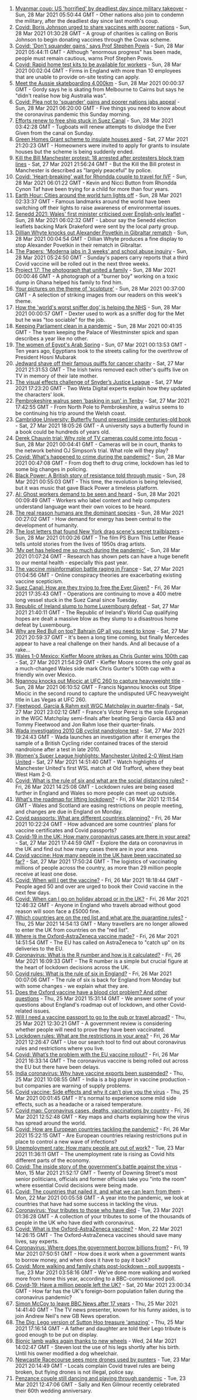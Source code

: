 1. [Myanmar coup: US 'horrified' by deadliest day since military takeover](https://www.bbc.co.uk/news/world-asia-56547381) - Sun, 28 Mar 2021 05:50:44 GMT - Other nations also join to condemn the military, after the deadliest day since last month's coup.
2. [Covid: Boris Johnson urged to share vaccines with poorer nations](https://www.bbc.co.uk/news/uk-56552966) - Sun, 28 Mar 2021 01:30:28 GMT - A group of charities is calling on Boris Johnson to begin donating vaccines through the Covax scheme.
3. [Covid: 'Don't squander gains,' says Prof Stephen Powis](https://www.bbc.co.uk/news/uk-56553128) - Sun, 28 Mar 2021 05:44:11 GMT - Although "enormous progress" has been made, people must remain cautious, warns Prof Stephen Powis.
4. [Covid: Rapid home test kits to be available for workers](https://www.bbc.co.uk/news/uk-56551832) - Sun, 28 Mar 2021 00:02:04 GMT - Firms in England with more than 10 employees that are unable to provide on-site testing can apply.
5. [Meet the Aussie skateboarding 4,000km](https://www.bbc.co.uk/news/world-australia-56438893) - Sun, 28 Mar 2021 00:00:37 GMT - Gordy says he is skating from Melbourne to Cairns but says he "didn't realise how big Australia was".
6. [Covid: Plea not to 'squander' gains and poorer nations jabs appeal](https://www.bbc.co.uk/news/uk-56553095) - Sun, 28 Mar 2021 06:20:00 GMT - Five things you need to know about the coronavirus pandemic this Sunday morning.
7. [Efforts renew to free ship stuck in Suez Canal](https://www.bbc.co.uk/news/world-middle-east-56547383) - Sun, 28 Mar 2021 03:42:28 GMT - Tugboats will renew attempts to dislodge the Ever Given from the canal on Sunday.
8. [Green Homes Grant scheme to insulate houses axed](https://www.bbc.co.uk/news/science-environment-56552484) - Sat, 27 Mar 2021 21:20:23 GMT - Homeowners were invited to apply for grants to insulate houses but the scheme is being suddenly ended.
9. [Kill the Bill Manchester protest: 18 arrested after protesters block tram lines](https://www.bbc.co.uk/news/uk-56552440) - Sat, 27 Mar 2021 21:56:24 GMT - But the Kill the Bill protest in Manchester is described as "largely peaceful" by police.
10. [Covid: 'Heart-breaking' wait for Rhondda couple to travel for IVF](https://www.bbc.co.uk/news/uk-wales-56509669) - Sun, 28 Mar 2021 06:01:22 GMT - Kevin and Nicci Button from Rhondda Cynon Taf have been trying for a child for more than four years.
11. [Earth Hour: Cities around the world turn lights off](https://www.bbc.co.uk/news/world-56553545) - Sun, 28 Mar 2021 02:33:37 GMT - Famous landmarks around the world have been switching off their lights to raise awareness of environmental issues.
12. [Senedd 2021: Wales' first minister criticised over English-only leaflet](https://www.bbc.co.uk/news/uk-wales-56551696) - Sun, 28 Mar 2021 06:02:32 GMT - Labour say the Senedd election leaflets backing Mark Drakeford were sent by the local party group.
13. [Dillian Whyte knocks out Alexander Povetkin in Gibraltar rematch](https://www.bbc.co.uk/sport/boxing/56552671) - Sun, 28 Mar 2021 00:04:54 GMT - Dillian Whyte produces a fine display to stop Alexander Povetkin in their rematch in Gibraltar.
14. [The Papers: 'Moderna jabs in 3 weeks' and school abuse inquiry](https://www.bbc.co.uk/news/blogs-the-papers-56553014) - Sun, 28 Mar 2021 05:24:50 GMT - Sunday's papers carry reports that a third Covid vaccine will be rolled out in the next three weeks.
15. [Project 17: The photograph that united a family](https://www.bbc.co.uk/news/world-africa-56541869) - Sun, 28 Mar 2021 00:00:46 GMT - A photograph of a "burner boy" working on a toxic dump in Ghana helped his family to find him.
16. [Your pictures on the theme of 'sculpture'](https://www.bbc.co.uk/news/in-pictures-56538913) - Sun, 28 Mar 2021 00:37:00 GMT - A selection of striking images from our readers on this week's theme.
17. [How the 'world's worst sniffer dog' is helping the NHS](https://www.bbc.co.uk/news/uk-england-london-56375874) - Sun, 28 Mar 2021 00:00:57 GMT - Dexter used to work as a sniffer dog for the Met but he was "too sociable" for the job.
18. [Keeping Parliament clean in a pandemic](https://www.bbc.co.uk/news/uk-politics-56541374) - Sun, 28 Mar 2021 00:41:35 GMT - The team keeping the Palace of Westminster spick and span describes a year like no other.
19. [The women of Egypt's Arab Spring](https://www.bbc.co.uk/news/stories-56195248) - Sun, 07 Mar 2021 00:13:53 GMT - Ten years ago, Egyptians took to the streets calling for the overthrow of President Hosni Mubarak
20. [Jedward shave off their famous quiffs for cancer charity](https://www.bbc.co.uk/news/world-europe-56552055) - Sat, 27 Mar 2021 21:31:53 GMT - The Irish twins removed each other's quiffs live on TV in memory of their late mother.
21. [The visual effects challenge of Snyder’s Justice League](https://www.bbc.co.uk/news/technology-56528052) - Sat, 27 Mar 2021 17:23:20 GMT - Two Weta Digital experts explain how they updated the characters' look.
22. [Pembrokeshire walrus seen 'basking in sun' in Tenby](https://www.bbc.co.uk/news/uk-wales-56550854) - Sat, 27 Mar 2021 17:42:55 GMT - From North Pole to Pembrokeshire, a walrus seems to be continuing his trip around the Welsh coast.
23. [Cambridge University: Butterfly found pressed inside centuries-old book](https://www.bbc.co.uk/news/uk-england-cambridgeshire-56551453) - Sat, 27 Mar 2021 18:05:26 GMT - A university says a butterfly found in a book could be hundreds of years old.
24. [Derek Chauvin trial: Why role of TV cameras could come into focus](https://www.bbc.co.uk/news/world-us-canada-56512090) - Sun, 28 Mar 2021 00:04:41 GMT - Cameras will be in court, thanks to the network behind OJ Simpson’s trial. What role will they play?
25. [Covid: What's happened to crime during the pandemic?](https://www.bbc.co.uk/news/56463680) - Sun, 28 Mar 2021 00:47:08 GMT - From dog theft to drug crime, lockdown has led to some big changes in policing.
26. [Black Power: A British story of resistance told through music](https://www.bbc.co.uk/news/stories-56529301) - Sun, 28 Mar 2021 00:55:03 GMT - This time, the revolution is being televised, but it was music that gave Black Power a timeless platform.
27. [AI: Ghost workers demand to be seen and heard](https://www.bbc.co.uk/news/technology-56414491) - Sun, 28 Mar 2021 00:09:49 GMT - Workers who label content and help computers understand language want their own voices to be heard.
28. [The real reason humans are the dominant species](https://www.bbc.co.uk/news/science-environment-56544239) - Sun, 28 Mar 2021 00:27:02 GMT - How demand for energy has been central to the development of humanity.
29. [The lost letters that found New York drag scene's secret trailblazers](https://www.bbc.co.uk/news/entertainment-arts-56537339) - Sun, 28 Mar 2021 01:00:26 GMT - The film PS Burn This Letter Please tells untold stories from the lives of 1950s drag artists.
30. ['My pet has helped me so much during the pandemic'](https://www.bbc.co.uk/news/newsbeat-56537990) - Sun, 28 Mar 2021 01:07:24 GMT - Research has shown pets can have a huge benefit to our mental health - especially this past year.
31. [The vaccine misinformation battle raging in France](https://www.bbc.co.uk/news/blogs-trending-56526265) - Sat, 27 Mar 2021 01:04:56 GMT - Online conspiracy theories are exacerbating existing vaccine scepticism.
32. [Suez Canal: How are they trying to free the Ever Given?](https://www.bbc.co.uk/news/56523659) - Fri, 26 Mar 2021 17:35:43 GMT - Operations are continuing to move a 400 metre long vessel stuck in the Suez Canal since Tuesday.
33. [Republic of Ireland slump to home Luxembourg defeat](https://www.bbc.co.uk/sport/football/56541166) - Sat, 27 Mar 2021 21:40:11 GMT - The Republic of Ireland's World Cup qualifying hopes are dealt a massive blow as they slump to a disastrous home defeat by Luxembourg.
34. [Why are Red Bull on top? Bahrain GP all you need to know](https://www.bbc.co.uk/sport/formula1/56551736) - Sat, 27 Mar 2021 20:59:37 GMT - It's been a long time coming, but finally Mercedes appear to have a real challenge on their hands. And all because of a rake...
35. [Wales 1-0 Mexico: Kieffer Moore strikes as Chris Gunter wins 100th cap](https://www.bbc.co.uk/sport/football/56466017) - Sat, 27 Mar 2021 21:54:29 GMT - Kieffer Moore scores the only goal as a much-changed Wales side mark Chris Gunter's 100th cap with a friendly win over Mexico.
36. [Ngannou knocks out Miocic at UFC 260 to capture heavyweight title](https://www.bbc.co.uk/sport/mixed-martial-arts/56554010) - Sun, 28 Mar 2021 06:10:52 GMT - Francis Ngannou knocks out Stipe Miocic in the second round to capture the undisputed UFC heavyweight title in Las Vegas at UFC 260.
37. [Fleetwood, Garcia & Rahm exit WGC Matchplay in quarter-finals](https://www.bbc.co.uk/sport/golf/56535372) - Sat, 27 Mar 2021 23:02:12 GMT - France's Victor Perez is the sole European in the WGC Matchplay semi-finals after beating Sergio Garcia 4&3 and Tommy Fleetwood and Jon Rahm lose their quarter-finals.
38. [Wada investigating 2010 GB cyclist nandrolone test](https://www.bbc.co.uk/sport/cycling/56552228) - Sat, 27 Mar 2021 19:24:43 GMT - Wada launches an investigation after it emerges the sample of a British Cycling rider contained traces of the steroid nandrolone after a test in late 2010.
39. [Women's Super League highlights: Manchester United 2-0 West Ham United](https://www.bbc.co.uk/sport/av/football/56551111) - Sat, 27 Mar 2021 14:51:40 GMT - Watch highlights of Manchester United's first WSL match at Old Trafford, where they beat West Ham 2-0.
40. [Covid: What is the rule of six and what are the social distancing rules?](https://www.bbc.co.uk/news/uk-51506729) - Fri, 26 Mar 2021 14:25:08 GMT - Lockdown rules are being eased further in England and Wales so more people can meet up outside.
41. [What's the roadmap for lifting lockdown?](https://www.bbc.co.uk/news/explainers-52530518) - Fri, 26 Mar 2021 12:11:54 GMT - Wales and Scotland are easing restrictions on people meeting, and changes are due in England on Monday.
42. [Covid passports: What are different countries planning?](https://www.bbc.co.uk/news/world-europe-56522408) - Fri, 26 Mar 2021 10:22:24 GMT - How advanced are some countries' plans for vaccine certificates and Covid passports?
43. [Covid-19 in the UK: How many coronavirus cases are there in your area?](https://www.bbc.co.uk/news/uk-51768274) - Sat, 27 Mar 2021 17:44:59 GMT - Explore the data on coronavirus in the UK and find out how many cases there are in your area.
44. [Covid vaccine: How many people in the UK have been vaccinated so far?](https://www.bbc.co.uk/news/health-55274833) - Sat, 27 Mar 2021 17:50:24 GMT - The logistics of vaccinating millions of people across the country, as more than 29 million people receive at least one dose.
45. [Covid: When will I get the vaccine?](https://www.bbc.co.uk/news/health-55045639) - Fri, 26 Mar 2021 18:18:44 GMT - People aged 50 and over are urged to book their Covid vaccine in the next few days.
46. [Covid: When can I go on holiday abroad or in the UK?](https://www.bbc.co.uk/news/explainers-52646738) - Fri, 26 Mar 2021 12:46:32 GMT - Anyone in England who travels abroad without good reason will soon face a £5000 fine.
47. [Which countries are on the red list and what are the quarantine rules?](https://www.bbc.co.uk/news/explainers-52544307) - Thu, 25 Mar 2021 14:54:13 GMT - Many travellers are no longer allowed to enter the UK from countries on the "red list".
48. [Where is the Oxford-AstraZeneca vaccine made?](https://www.bbc.co.uk/news/56483766) - Fri, 26 Mar 2021 14:51:54 GMT - The EU has called on AstraZeneca to "catch up" on its deliveries to the EU.
49. [Coronavirus: What is the R number and how is it calculated?](https://www.bbc.co.uk/news/health-52473523) - Fri, 26 Mar 2021 16:09:33 GMT - The R number is a simple but crucial figure at the heart of lockdown decisions across the UK.
50. [Covid rules: What is the rule of six in England?](https://www.bbc.co.uk/news/health-56526587) - Fri, 26 Mar 2021 00:07:06 GMT - The rule of six is back for England from Monday but with some changes - we explain what they are.
51. [Does the Oxford vaccine have a blood clot problem? And other questions](https://www.bbc.co.uk/news/world-asia-china-51176409) - Thu, 25 Mar 2021 15:31:14 GMT - We answer some of your questions about England's roadmap out of lockdown, and other Covid-related issues.
52. [Will I need a vaccine passport to go to the pub or travel abroad?](https://www.bbc.co.uk/news/explainers-55718553) - Thu, 25 Mar 2021 12:30:21 GMT - A government review is considering whether people will need to prove they have been vaccinated.
53. [Lockdown rules: What are the restrictions in your area?](https://www.bbc.co.uk/news/uk-54373904) - Fri, 26 Mar 2021 12:26:47 GMT - Use our search tool to find out about coronavirus rules and restrictions where you live.
54. [Covid: What’s the problem with the EU vaccine rollout?](https://www.bbc.co.uk/news/explainers-52380823) - Fri, 26 Mar 2021 16:33:14 GMT - The coronavirus vaccine is being rolled out across the EU but there have been delays.
55. [India coronavirus: Why have vaccine exports been suspended?](https://www.bbc.co.uk/news/world-asia-india-55571793) - Thu, 25 Mar 2021 10:08:55 GMT - India is a big player in vaccine production - but companies are warning of supply problems.
56. [Covid vaccine: Side effects and why it can’t give you the virus](https://www.bbc.co.uk/news/health-56437270) - Thu, 25 Mar 2021 00:01:45 GMT - It's normal to experience some mild side effects, such as a headache or a raised temperature.
57. [Covid map: Coronavirus cases, deaths, vaccinations by country](https://www.bbc.co.uk/news/world-51235105) - Fri, 26 Mar 2021 12:52:48 GMT - Key maps and charts explaining how the virus has spread around the world.
58. [Covid: How are European countries tackling the pandemic?](https://www.bbc.co.uk/news/explainers-53640249) - Fri, 26 Mar 2021 15:22:15 GMT - Are European countries relaxing restrictions put in place to control a new wave of infections?
59. [Unemployment rate: How many people are out of work?](https://www.bbc.co.uk/news/business-52660591) - Tue, 23 Mar 2021 11:36:11 GMT - The unemployment rate is rising as Covid hits different parts of the economy.
60. [Covid: The inside story of the government's battle against the virus](https://www.bbc.co.uk/news/uk-politics-56361599) - Mon, 15 Mar 2021 21:52:17 GMT - Twenty of Downing Street's most senior politicians, officials and former officials take you "into the room" where essential Covid decisions were being made.
61. [Covid: The countries that nailed it, and what we can learn from them](https://www.bbc.co.uk/news/uk-56455030) - Mon, 22 Mar 2021 00:05:58 GMT - A year into the pandemic, we look at countries that have had some success in tackling the virus.
62. [Coronavirus: Your tributes to those who have died](https://www.bbc.co.uk/news/uk-52676411) - Tue, 23 Mar 2021 01:36:28 GMT - A collection of your tributes to some of the thousands of people in the UK who have died with coronavirus.
63. [Covid: What is the Oxford-AstraZeneca vaccine?](https://www.bbc.co.uk/news/health-55302595) - Mon, 22 Mar 2021 14:26:15 GMT - The Oxford-AstraZeneca vaccines should save many lives, say experts.
64. [Coronavirus: Where does the government borrow billions from?](https://www.bbc.co.uk/news/business-50504151) - Fri, 19 Mar 2021 07:50:51 GMT - How does it work when a government wants to borrow money, and when does it have to pay it back?
65. [Covid: More walking and family chats post-lockdown - poll suggests](https://www.bbc.co.uk/news/uk-56490823) - Tue, 23 Mar 2021 03:58:16 GMT - We've done more walking and worked more from home this year, according to a BBC-commissioned poll.
66. [Covid-19: Have a million people left the UK?](https://www.bbc.co.uk/news/uk-56435100) - Sat, 20 Mar 2021 23:00:34 GMT - How far has the UK's foreign-born population fallen during the coronavirus pandemic?
67. [Simon McCoy to leave BBC News after 17 years](https://www.bbc.co.uk/news/entertainment-arts-56520791) - Thu, 25 Mar 2021 14:41:40 GMT - The TV news presenter, known for his funny asides, is to join Andrew Neil's new GB News operation.
68. [The Dig: Lego version of Sutton Hoo treasure 'amazing'](https://www.bbc.co.uk/news/uk-england-suffolk-56523779) - Thu, 25 Mar 2021 17:16:14 GMT - A father and daughter are told their Lego tribute is good enough to be put on display.
69. [Bionic lamb walks again thanks to new wheels](https://www.bbc.co.uk/news/uk-england-leeds-56513916) - Wed, 24 Mar 2021 14:02:47 GMT - Steven lost the use of his legs shortly after his birth. Until his owner modified a dog wheelchair.
70. [Newcastle Racecourse sees more drones used by punters](https://www.bbc.co.uk/news/uk-england-tyne-56502915) - Tue, 23 Mar 2021 20:14:49 GMT - Locals complain Covid travel rules are being broken, but flying drones is not illegal, police say.
71. [Penzance couple still dancing and playing through pandemic](https://www.bbc.co.uk/news/uk-england-cornwall-56487152) - Tue, 23 Mar 2021 12:47:06 GMT - Sally and Ken Gilmour recently celebrated their 60th wedding anniversary.
